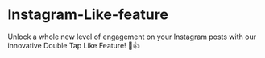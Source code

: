 # Instagram-Like-feature
Unlock a whole new level of engagement on your Instagram posts with our innovative Double Tap Like Feature! 📸👍
